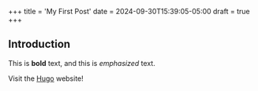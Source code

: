 +++
title = 'My First Post'
date = 2024-09-30T15:39:05-05:00
draft = true
+++

## Introduction

This is **bold** text, and this is *emphasized* text.

Visit the [Hugo](https://gohugo.io) website!
